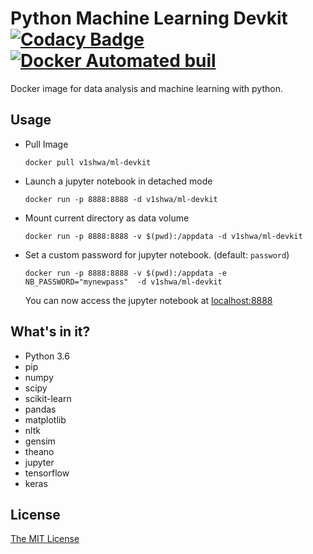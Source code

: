 # Python Machine Learning Devkit   [![Codacy Badge](https://api.codacy.com/project/badge/Grade/5694da45e0a54b09ba71031570b00e0a)](https://www.codacy.com/app/v1shwa/ml-devkit?utm_source=github.com&amp;utm_medium=referral&amp;utm_content=v1shwa/ml-devkit&amp;utm_campaign=Badge_Grade)    [![Docker Automated buil](https://img.shields.io/docker/automated/v1shwa/ml-devkit.svg)](https://hub.docker.com/r/v1shwa/ml-devkit)
Docker image for data analysis and machine learning with python.

## Usage
  - Pull Image
   
        docker pull v1shwa/ml-devkit    
  - Launch a jupyter notebook in detached mode
  
        docker run -p 8888:8888 -d v1shwa/ml-devkit
  - Mount current directory as data volume
        
        docker run -p 8888:8888 -v $(pwd):/appdata -d v1shwa/ml-devkit
  - Set a custom password for jupyter notebook. (default: `password`)
        
        docker run -p 8888:8888 -v $(pwd):/appdata -e NB_PASSWORD="mynewpass"  -d v1shwa/ml-devkit
    
    You can now access the jupyter notebook at [localhost:8888](http://localhost:8888/)

## What's in it?
 - Python 3.6
 - pip
 - numpy
 - scipy
 - scikit-learn
 - pandas
 - matplotlib
 - nltk
 - gensim
 - theano
 - jupyter
 - tensorflow
 - keras

## License
[The MIT License](https://github.com/v1shwa/ml-devkit/blob/master/LICENSE)
